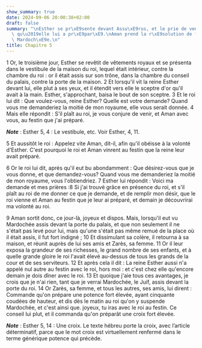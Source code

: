 ```yaml
---
show_summary: true
date: 2024-09-06 20:00:38+02:00
draft: false
summary: "\nEsther se pr\xE9sente devant Assu\xE9rus, et le prie de venir au festin\
  \ qu\u2019elle lui a pr\xE9par\xE9.\nAman prend la r\xE9solution de faire pendre\
  \ Mardoch\xE9e.\n"
title: Chapitre 5
---
```





1 Or, le troisième jour, Esther se revêtit de vêtements royaux et se présenta dans le vestibule de la maison du roi, lequel était intérieur, contre la chambre du roi : or il était assis sur son trône, dans la chambre du conseil du palais, contre la porte de la maison. 2 Et lorsqu'il vit la reine Esther devant lui, elle plut à ses yeux, et il étendit vers elle le sceptre d'or qu'il avait à la main. Esther, s'approchant, baisa le bout de son sceptre. 3 Et le roi lui dit : Que voulez-vous, reine Esther? Quelle est votre demande? Quand vous me demanderiez la moitié de mon royaume, elle vous serait donnée. 4 Mais elle répondit : S'il plaît au roi, je vous conjure de venir, et Aman avec vous, au festin que j'ai préparé.

***Note*** :  Esther 5, 4 : Le vestibule, etc. Voir Esther, 4, 11.

5 Et aussitôt le roi : Appelez vite Aman, dit-il, afin qu'il obéisse à la volonté d'Esther. C'est pourquoi le roi et Aman vinrent au festin que la reine leur avait préparé.


6 Or le roi lui dit, après qu'il eut bu abondamment : Que désirez-vous que je vous donne, et que demandez-vous? Quand vous me demanderiez la moitié de mon royaume, vous l'obtiendriez. 7 Esther lui répondit : Voici ma demande et mes prières :8 Si j'ai trouvé grâce en présence du roi, et s'il plaît au roi de me donner ce que je demande, et de remplir mon désir, que le roi vienne et Aman au festin que je leur ai préparé, et demain je découvrirai ma volonté au roi.


9 Aman sortit donc, ce jour-là, joyeux et dispos. Mais, lorsqu'il eut vu Mardochée assis devant la porte du palais, et que non seulement il ne s'était pas levé pour lui, mais qu'une s'était pas même remué de la place où il était assis, il fut fort indigné ; 10 Et dissimulant sa colère, il retourna à sa maison, et réunit auprès de lui ses amis et Zarès, sa femme. 11 Or il leur exposa la grandeur de ses richesses, le grand nombre de ses enfants, et à quelle grande gloire le roi l'avait élevé au-dessus de tous les grands de la cour et de ses serviteurs. 12 Et après cela il dit : La reine Esther aussi n'a appelé nul autre au festin avec le roi, hors moi : et c'est chez elle qu'encore demain je dois dîner avec le roi. 13 Et quoique j'aie tous ces avantages, je crois que je n'ai rien, tant que je verrai Mardochée, le Juif, assis devant la porte du roi. 14 Or Zarès, sa femme, et tous les autres, ses amis, lui dirent : Commande qu'on prépare une potence fort élevée, ayant cinquante coudées de hauteur, et dis dès le matin
au roi qu'on y suspende Mardochée, et c'est ainsi que. joyeux, tu iras avec le roi au festin. Ce conseil lui plut, et il commanda qu'on préparât une croix fort élevée.

***Note*** :  Esther 5, 14 : Une croix. Le texte hébreu porte la croix, avec l’article déterminatif, parce que le mot croix est virtuellement renfermé dans le terme générique potence qui précède.

